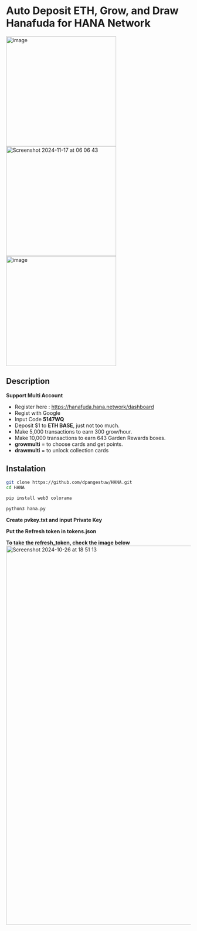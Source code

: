 # Auto Deposit ETH, Grow, and Draw Hanafuda for HANA Network 

<img height="300" alt="image" src="https://github.com/user-attachments/assets/6f263d6e-5449-4876-a2d4-b269f04611f6">
<img height="300" alt="Screenshot 2024-11-17 at 06 06 43" src="https://github.com/user-attachments/assets/d126ec9d-9f09-41ac-a298-c1d36dba953d">
<img height="300" alt="image" src="https://github.com/user-attachments/assets/ef5586f1-5602-4674-9f4a-2a176072b0c7">


## Description 
**Support Multi Account** 
- Register here : https://hanafuda.hana.network/dashboard
- Regist with Google
- Input Code **5147WQ**
- Deposit $1 to **ETH BASE**, just not too much.
- Make 5,000 transactions to earn 300 grow/hour.
- Make 10,000 transactions to earn 643 Garden Rewards boxes.
- **growmulti** = to choose cards and get points.
- **drawmulti** = to unlock collection cards

## Instalation
```bash
git clone https://github.com/dpangestuw/HANA.git
cd HANA
```
```bash
pip install web3 colorama
```
```bash
python3 hana.py
```
**Create pvkey.txt and input Private Key**

**Put the Refresh token in tokens.json**

**To take the refresh_token, check the image below**
<img width="1035" alt="Screenshot 2024-10-26 at 18 51 13" src="https://github.com/user-attachments/assets/7ebb7fb0-ef54-4b29-be49-2b9843f6eb55">

